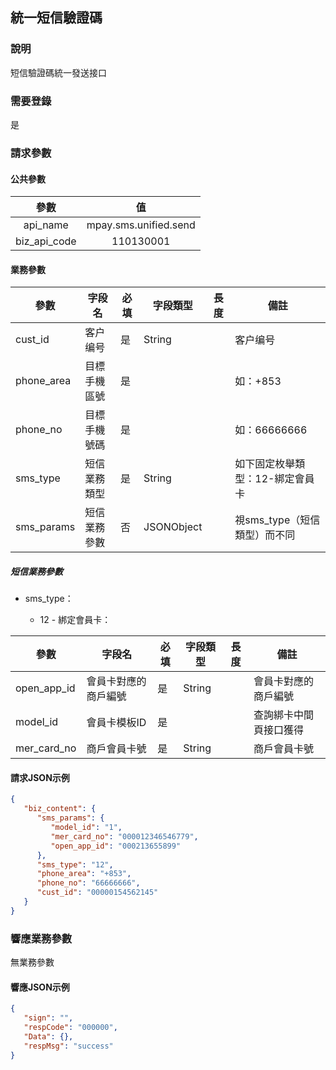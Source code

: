 ## 統一短信驗證碼

### 說明

短信驗證碼統一發送接口

### 需要登錄

是

### 請求參數

#### 公共參數

|     參數     |           值            |
| :----------: | :---------------------: |
|   api_name   | mpay.sms.unified.send |
| biz_api_code |        110130001        |

#### 業務參數

| 參數    | 字段名               | 必填 | 字段類型 | 長度 | 備註                 |
| ------- | -------------------- | ---- | -------- | ---- | -------------------- |
| cust_id | 客户编号             | 是   | String   |      | 客户编号             |
| phone_area           | 目標手機區號     | 是   |          |      | 如：+853           |
| phone_no       | 目標手機號碼     | 是   |          |      | 如：66666666            |
| sms_type | 短信業務類型             | 是   | String   |      | 如下固定枚舉類型：12-綁定會員卡      |
| sms_params | 短信業務參數             | 否   | JSONObject   |      | 視sms_type（短信類型）而不同            |

##### 短信業務參數

* sms_type：

  * 12 - 綁定會員卡：

| 參數    | 字段名               | 必填 | 字段類型 | 長度 | 備註                 |
| ------- | -------------------- | ---- | -------- | ---- | -------------------- |
| open_app_id  | 會員卡對應的商戶編號 | 是   | String   |      | 會員卡對應的商戶編號 |
| model_id | 會員卡模板ID         | 是   |          |      |   查詢綁卡中間頁接口獲得    |
| mer_card_no | 商戶會員卡號             | 是   | String   |      | 商戶會員卡號             |


#### 請求JSON示例

```json
{
   "biz_content": {
      "sms_params": {
         "model_id": "1",
         "mer_card_no": "000012346546779",
         "open_app_id": "000213655899"
      },
      "sms_type": "12",
      "phone_area": "+853",
      "phone_no": "66666666",
      "cust_id": "00000154562145"
   }
}
```

### 響應業務參數

無業務參數


#### 響應JSON示例

```json
{
   "sign": "",
   "respCode": "000000",
   "Data": {},
   "respMsg": "success"
}
```
